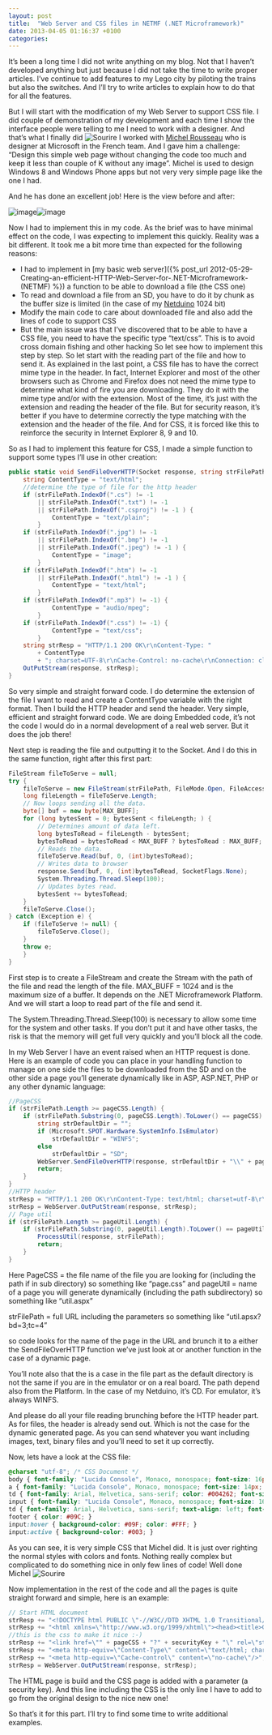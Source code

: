 ```yaml
---
layout: post
title:  "Web Server and CSS files in NETMF (.NET Microframework)"
date: 2013-04-05 01:16:37 +0100
categories: 
---
```

It’s been a long time I did not write anything on my blog. Not that I haven’t developed anything but just because I did not take the time to write proper articles. I’ve continue to add features to my Lego city by piloting the trains but also the switches. And I’ll try to write articles to explain how to do that for all the features.

But I will start with the modification of my Web Server to support CSS file. I did couple of demonstration of my development and each time I show the interface people were telling to me I need to work with a designer. And that’s what I finally did ![Sourire](/assets/4401.wlEmoticon-smile_2.png) I worked with [Michel Rousseau](https://www.linkedin.com/in/michel-rousseau-4b628920/) who is designer at Microsoft in the French team. And I gave him a challenge: “Design this simple web page without changing the code too much and keep it less than couple of K without any image”. Michel is used to design Windows 8 and Windows Phone apps but not very very simple page like the one I had.

And he has done an excellent job! Here is the view before and after:

![image](/assets/6215.image_1103F768.png)![image](/assets/0116.image_050497E5.png)

Now I had to implement this in my code. As the brief was to have minimal effect on the code, I was expecting to implement this quickly. Reality was a bit different. It took me a bit more time than expected for the following reasons:


* I had to implement in [my basic web server]({% post_url 2012-05-29-Creating-an-efficient-HTTP-Web-Server-for-.NET-Microframework-(NETMF) %}) a function to be able to download a file (the CSS one) 
* To read and download a file from an SD, you have to do it by chunk as the buffer size is limited (in the case of my [Netduino](http://www.netduino.com/) 1024 bit) 
* Modify the main code to care about downloaded file and also add the lines of code to support CSS 
* But the main issue was that I’ve discovered that to be able to have a CSS file, you need to have the specific type “text/css”. This is to avoid cross domain fishing and other hacking  So let see how to implement this step by step. So let start with the reading part of the file and how to send it. As explained in the last point, a CSS file has to have the correct mime type in the header. In fact, Internet Explorer and most of the other browsers such as Chrome and Firefox does not need the mime type to determine what kind of fire you are downloading. They do it with the mime type and/or with the extension. Most of the time, it’s just with the extension and reading the header of the file. But for security reason, it’s better if you have to determine correctly the type matching with the extension and the header of the file. And for CSS, it is forced like this to reinforce the security in Internet Explorer 8, 9 and 10. 

So as I had to implement this feature for CSS, I made a simple function to support some types I’ll use in other creation:

```csharp
public static void SendFileOverHTTP(Socket response, string strFilePath) { 
    string ContentType = "text/html"; 
    //determine the type of file for the http header 
    if (strFilePath.IndexOf(".cs") != -1 
        || strFilePath.IndexOf(".txt") != -1 
        || strFilePath.IndexOf(".csproj") != -1 ) { 
            ContentType = "text/plain"; 
        } 
    if (strFilePath.IndexOf(".jpg") != -1 
        || strFilePath.IndexOf(".bmp") != -1 
        || strFilePath.IndexOf(".jpeg") != -1 ) { 
            ContentType = "image"; 
        } 
    if (strFilePath.IndexOf(".htm") != -1 
        || strFilePath.IndexOf(".html") != -1 ) { 
            ContentType = "text/html"; 
        } 
    if (strFilePath.IndexOf(".mp3") != -1) {
            ContentType = "audio/mpeg"; 
        } 
    if (strFilePath.IndexOf(".css") != -1) { 
            ContentType = "text/css"; 
        } 
    string strResp = "HTTP/1.1 200 OK\r\nContent-Type: "
        + ContentType 
        + "; charset=UTF-8\r\nCache-Control: no-cache\r\nConnection: close\r\n\r\n"; 
    OutPutStream(response, strResp);
}
```

So very simple and straight forward code. I do determine the extension of the file I want to read and create a ContentType variable with the right format. Then I build the HTTP header and send the header. Very simple, efficient and straight forward code. We are doing Embedded code, it’s not the code I would do in a normal development of a real web server. But it does the job there!

Next step is reading the file and outputting it to the Socket. And I do this in the same function, right after this first part:


```csharp
FileStream fileToServe = null; 
try { 
    fileToServe = new FileStream(strFilePath, FileMode.Open, FileAccess.Read); 
    long fileLength = fileToServe.Length; 
    // Now loops sending all the data. 
    byte[] buf = new byte[MAX_BUFF]; 
    for (long bytesSent = 0; bytesSent < fileLength; ) { 
        // Determines amount of data left. 
        long bytesToRead = fileLength - bytesSent; 
        bytesToRead = bytesToRead < MAX_BUFF ? bytesToRead : MAX_BUFF; 
        // Reads the data. 
        fileToServe.Read(buf, 0, (int)bytesToRead); 
        // Writes data to browser 
        response.Send(buf, 0, (int)bytesToRead, SocketFlags.None); 
        System.Threading.Thread.Sleep(100); 
        // Updates bytes read. 
        bytesSent += bytesToRead; 
    } 
    fileToServe.Close(); 
} catch (Exception e) {
    if (fileToServe != null) { 
        fileToServe.Close(); 
    } 
    throw e; 
    } 
}
```

First step is to create a FileStream and create the Stream with the path of the file and read the length of the file. MAX_BUFF = 1024 and is the maximum size of a buffer. It depends on the .NET Microframework Platform. And we will start a loop to read part of the file and send it.

The System.Threading.Thread.Sleep(100) is necessary to allow some time for the system and other tasks. If you don’t put it and have other tasks, the risk is that the memory will get full very quickly and you’ll block all the code.

In my Web Server I have an event raised when an HTTP request is done. Here is an example of code you can place in your handling function to manage on one side the files to be downloaded from the SD and on the other side a page you’ll generate dynamically like in ASP, ASP.NET, PHP or any other dynamic language:


```csharp
//PageCSS 
if (strFilePath.Length >= pageCSS.Length) { 
    if (strFilePath.Substring(0, pageCSS.Length).ToLower() == pageCSS) { 
        string strDefaultDir = ""; 
        if (Microsoft.SPOT.Hardware.SystemInfo.IsEmulator) 
            strDefaultDir = "WINFS"; 
        else 
            strDefaultDir = "SD"; 
        WebServer.SendFileOverHTTP(response, strDefaultDir + "\\" + pageCSS);
        return; 
    } 
} 
//HTTP header 
strResp = "HTTP/1.1 200 OK\r\nContent-Type: text/html; charset=utf-8\r\nCache-Control: no-cache\r\nConnection: close\r\n\r\n"; 
strResp = WebServer.OutPutStream(response, strResp); 
// Page util 
if (strFilePath.Length >= pageUtil.Length) { 
    if (strFilePath.Substring(0, pageUtil.Length).ToLower() == pageUtil) { 
        ProcessUtil(response, strFilePath); 
        return; 
    } 
}
```

Here PageCSS = the file name of the file you are looking for (including the path if in sub directory) so something like “page.css” and pageUtil = name of a page you will generate dynamically (including the path subdirectory) so something like “util.aspx”

strFilePath = full URL including the parameters so something like “util.apsx?bd=3;tc=4”

so code looks for the name of the page in the URL and brunch it to a either the SendFileOverHTTP function we’ve just look at or another function in the case of a dynamic page.

You’ll note also that the is a case in the file part as the default directory is not the same if you are in the emulator or on a real board. The path depend also from the Platform. In the case of my Netduino, it’s CD. For emulator, it’s always WINFS.

And please do all your file reading brunching before the HTTP header part. As for files, the header is already send out. Which is not the case for the dynamic generated page. As you can send whatever you want including images, text, binary files and you’ll need to set it up correctly.

Now, lets have a look at the CSS file:

```css
@charset "utf-8"; /* CSS Document */ 
body { font-family: "Lucida Console", Monaco, monospace; font-size: 16px; color: #09C; text-align: center; margin-left: 0px; margin-top: 0px; margin-right: 0px; margin-bottom: 0px; } 
a { font-family: "Lucida Console", Monaco, monospace; font-size: 14px; color: #09F; } 
td { font-family: Arial, Helvetica, sans-serif; color: #004262; font-size: 14px; } 
input { font-family: "Lucida Console", Monaco, monospace; font-size: 16px; color: #09F; background-color: #FFF; -webkit-transition: all 0s linear 0s; -moz-transition: all 0s linear 0s; -ms-transition: all 0s linear 0s; -o-transition: all 0s linear 0s; transition: all 0s linear 0s; border: 1px none #FFF; } h1 { font-family: Arial, Helvetica, sans-serif; color: #FFF; background-color: #006699; font-size: 24px; border: thick solid #006699; } 
td { font-family: Arial, Helvetica, sans-serif; text-align: left; font-size: 16px; } 
footer { color: #09C; } 
input:hover { background-color: #09F; color: #FFF; } 
input:active { background-color: #003; } 
```

As you can see, it is very simple CSS that Michel did. It is just over righting the normal styles with colors and fonts. Nothing really complex but complicated to do something nice in only few lines of code! Well done Michel ![Sourire](/assets/4401.wlEmoticon-smile_2.png)

Now implementation in the rest of the code and all the pages is quite straight forward and simple, here is an example:

```csharp
// Start HTML document 
strResp += "<!DOCTYPE html PUBLIC \"-//W3C//DTD XHTML 1.0 Transitional//EN\" \"http://www.w3.org/TR/xhtml1/DTD/xhtml1-transitional.dtd\">"; 
strResp += "<html xmlns=\"http://www.w3.org/1999/xhtml\"><head><title>Gestion des trains</title>"; 
//this is the css to make it nice :-) 
strResp += "<link href=\"" + pageCSS + "?" + securityKey + "\" rel=\"stylesheet\" type=\"text/css\" />"; 
strResp += "<meta http-equiv=\"Content-Type\" content=\"text/html; charset=utf-8\"/></head><body>"; 
strResp += "<meta http-equiv=\"Cache-control\" content=\"no-cache\"/>"; 
strResp = WebServer.OutPutStream(response, strResp);
```

The HTML page is build and the CSS page is added with a parameter (a security key). And this line including the CSS is the only line I have to add to go from the original design to the nice new one!

So that’s it for this part. I’ll try to find some time to write additional examples.

